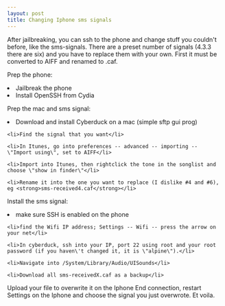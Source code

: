 ```yaml
---
layout: post
title: Changing Iphone sms signals
---
```


After jailbreaking, you can ssh to the phone and change stuff you couldn\'t before, like the sms-signals. There are a preset number of signals (4.3.3 there are six) and you have to replace them with your own. First it must be converted to AIFF and renamed to .caf.

Prep the phone:
	<li>Jailbreak the phone</li>
	<li>Install OpenSSH from Cydia</li>


Prep the mac and sms signal:
	<li>Download and install Cyberduck on a mac (simple sftp gui prog)</li>

	<li>Find the signal that you want</li>

	<li>In Itunes, go into preferences -- advanced -- importing -- \"Import using\", set to AIFF</li>

	<li>Import into Itunes, then rightclick the tone in the songlist and choose \"show in finder\"</li>

	<li>Rename it into the one you want to replace (I dislike #4 and #6), eg <strong>sms-received4.caf</strong></li>


Install the sms signal:
	<li>make sure SSH is enabled on the phone</li>

	<li>find the Wifi IP address; Settings -- Wifi -- press the arrow on your net</li>

	<li>In cyberduck, ssh into your IP, port 22 using root and your root password (if you haven\'t changed it, it is \"alpine\").</li>

	<li>Navigate into /System/Library/Audio/UISounds</li>

	<li>Download all sms-receivedX.caf as a backup</li>

Upload your file to overwrite it on the Iphone
End connection, restart Settings on the Iphone and choose the signal you just overwrote. Et voila.